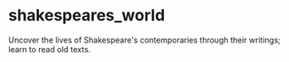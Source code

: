 # shakespeares_world
Uncover the lives of Shakespeare's contemporaries through their writings; learn to read old texts. 
